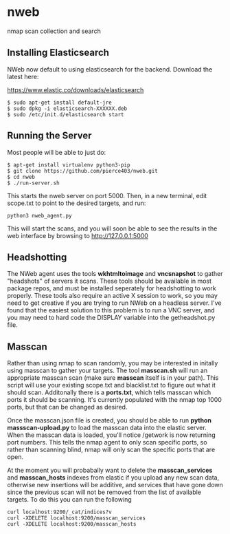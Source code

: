 nweb
========

nmap scan collection and search

Installing Elasticsearch
------------------------

NWeb now default to using elasticsearch for the backend.  Download the latest here:

https://www.elastic.co/downloads/elasticsearch

```
$ sudo apt-get install default-jre
$ sudo dpkg -i elasticsearch-XXXXXX.deb
$ sudo /etc/init.d/elasticsearch start
```

Running the Server
------------------

Most people will be able to just do:

```
$ apt-get install virtualenv python3-pip
$ git clone https://github.com/pierce403/nweb.git
$ cd nweb
$ ./run-server.sh
```
This starts the nweb server on port 5000.  Then, in a new terminal, edit scope.txt to point to the desired targets, and run:
```
python3 nweb_agent.py
```
This will start the scans, and you will soon be able to see the results in the web interface by browsing to http://127.0.0.1:5000


Headshotting
------------

The NWeb agent uses the tools **wkhtmltoimage** and **vncsnapshot** to gather "headshots" of servers it scans.  These tools should be available in most package repos, and must be installed seperately for headshotting to work properly.  These tools also require an active X session to work, so you may need to get creative if you are trying to run NWeb on a headless server.  I've found that the easiest solution to this problem is to run a VNC server, and you may need to hard code the DISPLAY variable into the getheadshot.py file.


Masscan
-------

Rather than using nmap to scan randomly, you may be interested in initally using masscan to gather your targets.  The tool **masscan.sh** will run an appropriate masscan scan (make sure **masscan** itself is in your path).  This script will use your existing scope.txt and blacklist.txt to figure out what it should scan.  Additonally there is a **ports.txt**, which tells masscan which ports it should be scanning.  It's currently populated with the nmap top 1000 ports, but that can be changed as desired.

Once the masscan.json file is created, you should be able to run **python massscan-upload.py** to load the masscan data into the elastic server.  When the masscan data is loaded, you'll notice /getwork is now returning port numbers.  This tells the nmap agent to only scan specific ports, so rather than scanning blind, nmap will only scan the specific ports that are open.

At the moment you will probabally want to delete the **masscan_services** and **masscan_hosts** indexes from elastic if you upload any new scan data, otherwise new insertions will be additive, and services that have gone down since the previous scan will not be removed from the list of available targets. To do this you can run the following

```
curl localhost:9200/_cat/indices?v
curl -XDELETE localhost:9200/masscan_services
curl -XDELETE localhost:9200/masscan_hosts
```
